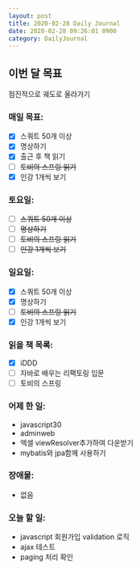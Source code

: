 ```yaml
---
layout: post
title: 2020-02-28 Daily Journal
date: 2020-02-28 09:26:01 0900
category: DailyJournal
---
```


## 이번 달 목표
점진적으로 궤도로 올라가기

### 매일 목표:
- [x] 스쿼트 50개 이상
- [x] 명상하기
- [x] 출근 후 책 읽기
- [ ] ~~토비의 스프링 읽기~~
- [x] 인강 1개씩 보기

### 토요일:
- [ ] ~~스쿼트 50개 이상~~
- [ ] ~~명상하기~~
- [ ] ~~토비의 스프링 읽기~~
- [ ] ~~인강 1개씩 보기~~

### 일요일:
- [x] 스쿼트 50개 이상
- [x] 명상하기
- [ ] ~~토비의 스프링 읽기~~
- [x] 인강 1개씩 보기

### 읽을 책 목록:
- [x] iDDD
- [ ] 자바로 배우는 리팩토링 입문
- [ ] 토비의 스프링

### 어제 한 일:
* javascript30
* adminweb
* 엑셀 viewResolver추가하여 다운받기
* mybatis와 jpa함께 사용하기

### 장애물:
* 없음

### 오늘 할 일:
* javascript 회원가입 validation 로직
* ajax 테스트
* paging 처리 확인